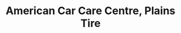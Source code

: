 ---
title: "American Car Care Centre, Plains Tire"
url: /laramie/american-car-care-centre-plains-tire/
shop: car repair
---